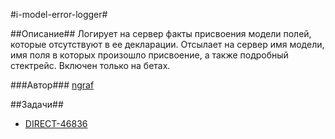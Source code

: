 #i-model-error-logger#

##Описание##
Логирует на сервер факты присвоения модели полей, которые отсутствуют в ее декларации. Отсылает на сервер имя модели,
имя поля в которых произошло присвоение, а также подробный стектрейс. Включен только на бетах.

###Автор###
[ngraf](https://staff.yandex-team.ru/ngraf)

##Задачи##
* [DIRECT-46836](https://st.yandex-team.ru/DIRECT-46836)
